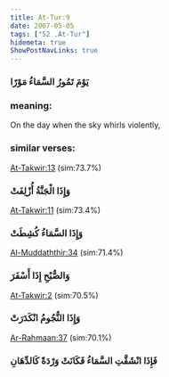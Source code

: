 ```yaml
---
title: At-Tur:9
date: 2007-05-05
tags: ["52 .At-Tur"]
hidemeta: true 
ShowPostNavLinks: true 
---
```

### يَوْمَ تَمُورُ السَّمَاءُ مَوْرًا
### meaning: 
On the day when the sky whirls violently,
### similar verses: 

[At-Takwir:13](/81/13) (sim:73.7%)

### وَإِذَا الْجَنَّةُ أُزْلِفَتْ

[At-Takwir:11](/81/11) (sim:73.4%)

### وَإِذَا السَّمَاءُ كُشِطَتْ

[Al-Muddaththir:34](/74/34) (sim:71.4%)

### وَالصُّبْحِ إِذَا أَسْفَرَ

[At-Takwir:2](/81/2) (sim:70.5%)

### وَإِذَا النُّجُومُ انْكَدَرَتْ

[Ar-Rahmaan:37](/55/37) (sim:70.1%)

### فَإِذَا انْشَقَّتِ السَّمَاءُ فَكَانَتْ وَرْدَةً كَالدِّهَانِ
